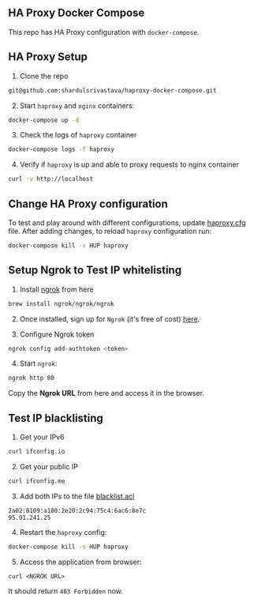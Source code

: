 ## HA Proxy Docker Compose

This repo has HA Proxy configuration with `docker-compose`.


## HA Proxy Setup

1. Clone the repo

```bash
git@github.com:shardulsrivastava/haproxy-docker-compose.git
```

2. Start `haproxy` and `nginx` containers:

```bash
docker-compose up -d
```

3. Check the logs of `haproxy` container

```bash
docker-compose logs -f haproxy
```

4. Verify if `haproxy` is up and able to proxy requests to nginx container

```bash
curl -v http://localhost
```

## Change HA Proxy configuration

To test and play around with different configurations, update [haproxy.cfg](haproxy/haproxy.cfg) file. After adding changes, to reload `haproxy` configuration run:

```bash
docker-compose kill -s HUP haproxy
```

## Setup Ngrok to Test IP whitelisting

1. Install [ngrok](https://ngrok.com/download) from here

```bash
brew install ngrok/ngrok/ngrok
```

2. Once installed, sign up for `Ngrok` (it's free of cost) [here](https://dashboard.ngrok.com/).


3. Configure Ngrok token

```bash
ngrok config add-authtoken <token>
```

4. Start `ngrok`:

```bash
ngrok http 80
```

Copy the **Ngrok URL** from here and access it in the browser.

## Test IP blacklisting

1. Get your IPv6

```bash
curl ifconfig.io
```

2. Get your public IP

```bash
curl ifconfig.me
```

3. Add both IPs to the file [blacklist.acl](haproxy/blacklist.acl)

```
2a02:8109:a180:2e20:2c94:75c4:6ac6:8e7c
95.91.241.25
```

4. Restart the `haproxy` config:

```bash
docker-compose kill -s HUP haproxy
```

5. Access the application from browser:

```
curl <NGROK URL>
```

It should return `403 Forbidden` now.

